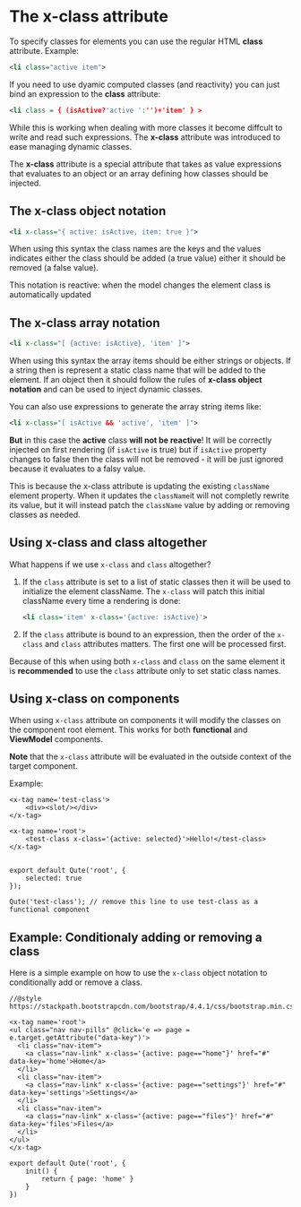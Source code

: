 # The x-class attribute

To specify classes for elements you can use the regular HTML **class** attribute. Example:

```xml
<li class="active item">
```

If you need to use dyamic computed classes (and reactivity) you can just bind an expression to the **class** attribute:

```xml
<li class = { (isActive?'active ':'')+'item' } >
```

While this is working when dealing with more classes it become diffcult to write and read such expressions.
The **x-class** attribute was introduced to ease managing dynamic classes.

The **x-class** attribute is a special attribute that takes as value expressions that evaluates to an object or an array defining how classes should be injected.

## The x-class object notation

```xml
<li x-class="{ active: isActive, item: true }">
```

When using this syntax the class names are the keys and the values indicates either the class should be added (a true value) either it should be removed (a false value).

This notation is reactive: when the model changes the element class is automatically updated

## The x-class array notation

```xml
<li x-class="[ {active: isActive}, 'item' ]">
```

When using this syntax the array items should be either strings or objects. If a string then is represent a static class name that will be added to the element. If an object then it should follow the rules of **x-class object notation** and can be used to inject dynamic classes.

You can also use expressions to generate the array string items like:

```xml
<li x-class="[ isActive && 'active', 'item' ]">
```

**But** in this case the **active** class **will not be reactive**!
It will be correctly injected on first rendering (if `isActive` is true) but if `isActive` property changes to false then the class will not be removed - it will be just ignored because it evaluates to a falsy value.

This is because the x-class attribute is updating the existing `className` element property. When it updates the `className`it will not completly rewrite its value, but it will instead patch the `className` value by adding or removing classes as needed.


## Using x-class and class altogether

What happens if we use `x-class` and `class` altogether?

1. If the `class` attribute is set to a list of static classes then it will be used to initialize the element className.
   The `x-class` will patch this initial className every time a rendering is done:

   ```xml
   <li class='item' x-class='{active: isActive}'>
   ```

2. If the `class` attribute is bound to an expression, then the order of the `x-class` and `class` attributes matters. The first one will be processed first.

Because of this when using both `x-class` and `class` on the same element it is **recommended** to use the `class` attribute only to set static class names.


## Using x-class on components

When using `x-class` attribute on components it will modify the classes on the component root element. This works for both **functional** and **ViewModel** components.

**Note** that the `x-class` attribute will be evaluated in the outside context of the target component.

Example:

```jsq
<x-tag name='test-class'>
	<div><slot/></div>
</x-tag>

<x-tag name='root'>
	<test-class x-class='{active: selected}'>Hello!</test-class>
</x-tag>


export default Qute('root', {
    selected: true
});

Qute('test-class'); // remove this line to use test-class as a functional component
```

## Example: Conditionaly adding or removing a class

Here is a simple example on how to use the `x-class` object notation to conditionally add or remove a class.

```jsq
//@style https://stackpath.bootstrapcdn.com/bootstrap/4.4.1/css/bootstrap.min.css

<x-tag name='root'>
<ul class="nav nav-pills" @click='e => page = e.target.getAttribute("data-key")'>
  <li class="nav-item">
    <a class="nav-link" x-class='{active: page=="home"}' href="#" data-key='home'>Home</a>
  </li>
  <li class="nav-item">
    <a class="nav-link" x-class='{active: page=="settings"}' href="#" data-key='settings'>Settings</a>
  </li>
  <li class="nav-item">
    <a class="nav-link" x-class='{active: page=="files"}' href="#" data-key='files'>Files</a>
  </li>
</ul>
</x-tag>

export default Qute('root', {
	init() {
		return { page: 'home' }
	}
})
```
